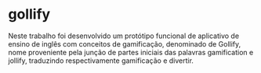# gollify
Neste trabalho foi desenvolvido um protótipo funcional de aplicativo de ensino de inglês com conceitos de gamificação, denominado de Gollify, nome proveniente pela junção de partes iniciais das palavras gamification e jollify, traduzindo respectivamente gamificação e divertir.
